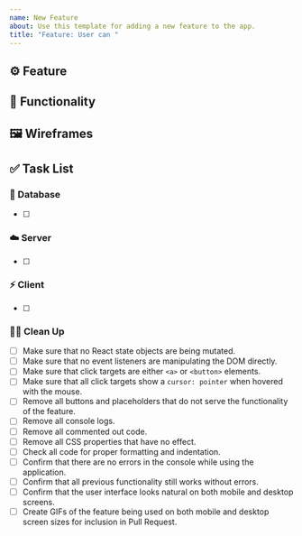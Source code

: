 ```yaml
---
name: New Feature
about: Use this template for adding a new feature to the app.
title: "Feature: User can "
---
```


## ⚙️ Feature


## 📐 Functionality


## 🖼️ Wireframes


## ✅ Task List

### 🐘 Database
- [ ] 

### ☁️ Server
- [ ] 

### ⚡ Client
- [ ] 

### 🧑‍⚕️ Clean Up
- [ ] Make sure that no React state objects are being mutated.
- [ ] Make sure that no event listeners are manipulating the DOM directly.
- [ ] Make sure that click targets are either `<a>` or `<button>` elements.
- [ ] Make sure that all click targets show a `cursor: pointer` when hovered with the mouse.
- [ ] Remove all buttons and placeholders that do not serve the functionality of the feature.
- [ ] Remove all console logs.
- [ ] Remove all commented out code.
- [ ] Remove all CSS properties that have no effect.
- [ ] Check all code for proper formatting and indentation.
- [ ] Confirm that there are no errors in the console while using the application.
- [ ] Confirm that all previous functionality still works without errors.
- [ ] Confirm that the user interface looks natural on both mobile and desktop screens.
- [ ] Create GIFs of the feature being used on both mobile and desktop screen sizes for inclusion in Pull Request.
